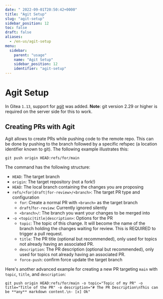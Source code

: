 ```yaml
---
date: "	2022-09-01T20:50:42+0000"
title: "Agit Setup"
slug: "agit-setup"
sidebar_position: 12
toc: false
draft: false
aliases:
  - /en-us/agit-setup
menu:
  sidebar:
    parent: "usage"
    name: "Agit Setup"
    sidebar_position: 12
    identifier: "agit-setup"
---
```


# Agit Setup

In Gitea `1.13`, support for [agit](https://git-repo.info/en/2020/03/agit-flow-and-git-repo/) was added.
**Note**: git version 2.29 or higher is required on the server side for this to work.

## Creating PRs with Agit

Agit allows to create PRs while pushing code to the remote repo.
This can be done by pushing to the branch followed by a specific refspec (a location identifier known to git).
The following example illustrates this:

```shell
git push origin HEAD:refs/for/main
```

The command has the following structure:

- `HEAD`: The target branch
- `origin`: The target repository (not a fork!)
- `HEAD`: The local branch containing the changes you are proposing
- `refs/<for|draft|for-review>/<branch>`: The target PR type and configuration
  - `for`: Create a normal PR with `<branch>` as the target branch
  - `draft`/`for-review`: Currently ignored silently
  - `<branch>/`: The branch you want your changes to be merged into
- `-o <topic|title|description>`: Options for the PR
  - `topic`: The topic of this change. It will become the name of the branch holding the changes waiting for review.  This is REQUIRED to trigger a pull request.
  - `title`: The PR title (optional but recommended), only used for topics not already having an associated PR.
  - `description`: The PR description (optional but recommended), only used for topics not already having an associated PR.
  - `force-push`: confirm force update the target branch

Here's another advanced example for creating a new PR targeting `main` with `topic`, `title`, and `description`:

```shell
git push origin HEAD:refs/for/main -o topic="Topic of my PR" -o title="Title of the PR" -o description="# The PR Description\nThis can be **any** markdown content.\n- [x] Ok"
```
